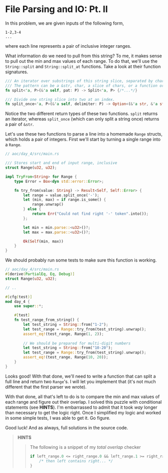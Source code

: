 # File Parsing and IO: Pt. II
In this problem, we are given inputs of the following form,
```
1-2,3-4
...
```
where each line represents a pair of inclusive integer ranges. 

What information do we need to pull from this string? To me, it makes sense to pull out the min and max values of each range. To do that, we'll use the `String::split` and `String::split_at` functions. Take a look at their function signatures.

```rust
/// An iterator over substrings of this string slice, separated by characters matched by a pattern.
/// The pattern can be a &str, char, a slice of chars, or a function or closure that determines if a character matches.
fn split<'a, P>(&'a self, pat: P) -> Split<'a, P> {/*...*/}

/// Divide one string slice into two at an index.
fn split_once<'a, P>(&'a self, delimiter: P) -> Option<(&'a str, &'a str)> {/* ... */}
```

Notice the two different return types of these two functions. `split` returns an iterator, whereas `split_once` (which can only split a string once) returns a pair of `&str`.

Let's use these two functions to parse a line into a homemade `Range` structs, which holds a pair of integers. First we'll start by turning a single range into a `Range`.

```rust
// aoc/day_4/src/main.rs

/// Stores start and end of input range, inclusive
struct Range(u32, u32);

impl TryFrom<String> for Range {
    type Error = Box<dyn std::error::Error>;

    fn try_from(value: String) -> Result<Self, Self::Error> {        
        let range = value.split_once('-');
        let (min, max) = if range.is_some() {
            range.unwrap()
        } else {
            return Err("Could not find right '-' token".into());
        };

        let min = min.parse::<u32>()?;    
        let max = max.parse::<u32>()?;

        Ok(Self(min, max))
    }
}
```
We should probably run some tests to make sure this function is working.
```rust
// aoc/day_4/src/main.rs
#[derive(PartialEq, Eq, Debug)]
struct Range(u32, u32);

// ..

#[cfg(test)]
mod day_4 {
    use super::*;

    #[test]
    fn test_range_from_string() {
        let test_string = String::from("1-2");
        let test_range = Range::try_from(test_string).unwrap();
        assert_eq!(test_range, Range(1, 2));
        
        // We should be prepared for multi-digit numbers
        let test_string = String::from("10-20");
        let test_range = Range::try_from(test_string).unwrap();
        assert_eq!(test_range, Range(10, 20));
    }
}
```

Looks good! With that done, we'll need to write a function that can split a full line and return two `Range`'s. I will let you implement that (it's not much different that the first parser we wrote).

With that done, all that's left to do is to compare the min and max values of each range and figure out their overlap. I solved this puzzle with conditional statements (see **HINTS**). I'm embarrassed to admit that it took _way_ longer than necessary to get the logic right. Once I simplified my logic and worked in some simple tests, I was able to get it. Go figure.

Good luck! And as always, full solutions in the source code.

> **HINTS**
> > The following is a snippet of my _total overlap_ checker
> > ```rust
> > if left_range.0 <= right_range.0 && left_range.1 >= right_range.1 {
> >     /* then left contains right... */
> > }
> > ```